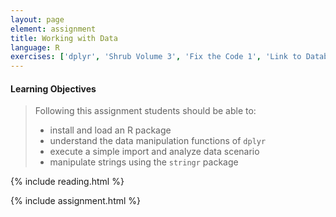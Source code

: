 ```yaml
---
layout: page
element: assignment
title: Working with Data
language: R
exercises: ['dplyr', 'Shrub Volume 3', 'Fix the Code 1', 'Link to Databases', 'stringr Functions','Strings from Data 1']
---
```


#### Learning Objectives

> Following this assignment students should be able to:
>
> - install and load an R package
> - understand the data manipulation functions of `dplyr`
> - execute a simple import and analyze data scenario
> - manipulate strings using the `stringr` package

{% include reading.html %}

{% include assignment.html %}
